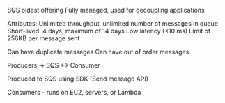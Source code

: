 SQS oldest offering
Fully managed, used for decoupling applications

Attributes:
Unlimited throughput, unlimited number of messages in queue
Short-lived: 4 days, maximum of 14 days
Low latency (<10 ms)
Limit of 256KB per message sent

Can have duplicate messages
Can have out of order messages


Producers -> SQS <-> Consumer

Produced to SQS using SDK (Send message API)

Consumers - runs on EC2, servers, or Lambda